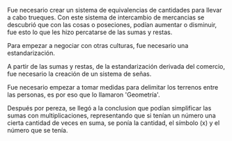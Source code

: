 Fue necesario crear un sistema de equivalencias de cantidades para llevar a cabo trueques.
Con este sistema de intercambio de mercancias se descubrió que con las cosas o poseciones, podían aumentar o disminuir, fue esto lo que les hizo percatarse de las sumas y restas.

Para empezar a negociar con otras culturas, fue necesario una estandarización.

A partir de las sumas y restas, de la estandarización derivada del comercio, fue necesario la creación de un sistema de señas.

Fue necesario empezar a tomar medidas para delimitar los terrenos entre las personas, es por eso que lo llamaron 'Geometría'.

Después por pereza, se llegó a la conclusion que podían simplificar las sumas con multiplicaciones, representando que si tenían un número una cierta cantidad de veces en suma, se ponía la cantidad, el símbolo (x) y el número que se tenía.

